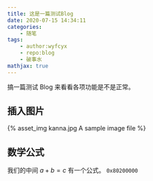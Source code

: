 ```yaml
---
title: 这是一篇测试Blog
date: 2020-07-15 14:34:11
categories:
	- 随笔
tags:
	- author:wyfcyx
	- repo:blog
	- 破事水
mathjax: true
---
```

搞一篇测试 Blog 来看看各项功能是不是正常。
<!-- more -->

## 插入图片
{% asset_img kanna.jpg A sample image file %}
## 数学公式
我们的中间 $a + b = c$ 有一个公式。
$\mathtt{0x80200000}$

